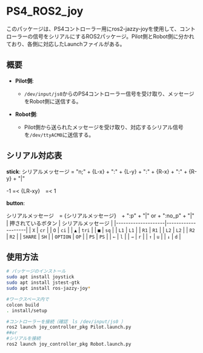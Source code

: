 # PS4_ROS2_joy

このパッケージは、PS4コントローラー用にros2-jazzy-joyを使用して、コントローラーの信号をシリアルにするROS2パッケージ。Pilot側とRobot側に分かれており、各側に対応したLaunchファイルがある。

## 概要

- **Pilot側**:
  - `/dev/input/js0`からのPS4コントローラー信号を受け取り、メッセージをRobot側に送信する。

- **Robot側**:
  - Pilot側から送られたメッセージを受け取り、対応するシリアル信号を`/dev/ttyACM0`に送信する。

## シリアル対応表
**stick**:
シリアルメッセージ = "n;" + {L-x} + ":" + {L-y} + ":" + {R-x} + ":" + {R-y} + "|"

-1 =< {LR-xy}　=< 1

**button**:

シリアルメッセージ　= {シリアルメッセージ}　+ ":p" + "|" or + ":no_p" + "|"
| 押されているボタン | シリアルメッセージ |
|--------------------|--------------------|
| `X`                | `cr`               |
| `O`                | `ci`               |
| `▲`                | `tri`              |
| `■`                | `sq`               |
| `L1`               | `L1`               |
| `R1`               | `R1`               |
| `L2`               | `L2`               |
| `R2`               | `R2`               |
| `SHARE`            | `SH`               |
| `OPTION`           | `OP`               |
| `PS`               | `PS`               |
| `←`                | `l`                |
| `→`                | `r`                |
| `↑`                | `u`                |
| `↓`                | `d`                |

## 使用方法

```bash
# パッケージのインストール
sudo apt install joystick
sudo apt install jstest-gtk
sudo apt install ros-jazzy-joy*

#ワークスペース内で
colcon build
. install/setup

#コントローラーを接続（確認　ls /dev/input/js0 ）
ros2 launch joy_controller_pkg Pilot.launch.py
##or
#シリアルを接続
ros2 launch joy_controller_pkg Robot.launch.py
```
